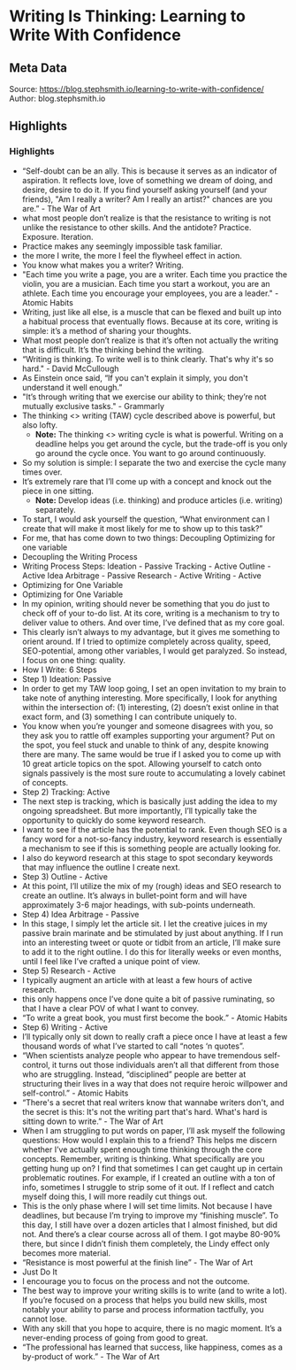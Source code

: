 # Writing Is Thinking: Learning to Write With Confidence

## Meta Data

Source:  https://blog.stephsmith.io/learning-to-write-with-confidence/ 
Author: blog.stephsmith.io

## Highlights

### Highlights

- “Self-doubt can be an ally. This is because it serves as an indicator of aspiration. It reflects love, love of something we dream of doing, and desire, desire to do it. If you find yourself asking yourself (and your friends), "Am I really a writer? Am I really an artist?" chances are you are.” - The War of Art
- what most people don’t realize is that the resistance to writing is not unlike the resistance to other skills. And the antidote? Practice. Exposure. Iteration.
- Practice makes any seemingly impossible task familiar.
- the more I write, the more I feel the flywheel effect in action.
- You know what makes you a writer? Writing.
- "Each time you write a page, you are a writer. Each time you practice the violin, you are a musician. Each time you start a workout, you are an athlete. Each time you encourage your employees, you are a leader." - Atomic Habits
- Writing, just like all else, is a muscle that can be flexed and built up into a habitual process that eventually flows. Because at its core, writing is simple: it’s a method of sharing your thoughts.
- What most people don’t realize is that it’s often not actually the writing that is difficult. It’s the thinking behind the writing.
- “Writing is thinking. To write well is to think clearly. That's why it's so hard." - David McCullough
- As Einstein once said, “If you can't explain it simply, you don't understand it well enough.”
- "It’s through writing that we exercise our ability to think; they’re not mutually exclusive tasks." - Grammarly
- The thinking <> writing (TAW) cycle described above is powerful, but also lofty.
    - **Note:** The thinking <> writing cycle is what is powerful.
      Writing on a deadline helps you get around the cycle, but the trade-off is you only go around the cycle once. You want to go around continuously.
- So my solution is simple: I separate the two and exercise the cycle many times over.
- It’s extremely rare that I’ll come up with a concept and knock out the piece in one sitting.
    - **Note:** Develop ideas (i.e. thinking) and produce articles (i.e. writing) separately.
- To start, I would ask yourself the question, “What environment can I create that will make it most likely for me to show up to this task?”
- For me, that has come down to two things:
  Decoupling
  Optimizing for one variable
- Decoupling the Writing Process
- Writing Process Steps:
  Ideation - Passive
  Tracking - Active
  Outline - Active
  Idea Arbitrage - Passive
  Research - Active
  Writing - Active
- Optimizing for One Variable
- Optimizing for One Variable
- In my opinion, writing should never be something that you do just to check off of your to-do list. At its core, writing is a mechanism to try to deliver value to others. And over time, I’ve defined that as my core goal.
- This clearly isn’t always to my advantage, but it gives me something to orient around. If I tried to optimize completely across quality, speed, SEO-potential, among other variables, I would get paralyzed. So instead, I focus on one thing: quality.
- How I Write: 6 Steps
- Step 1) Ideation: Passive
- In order to get my TAW loop going, I set an open invitation to my brain to take note of anything interesting. More specifically, I look for anything within the intersection of: (1) interesting, (2) doesn’t exist online in that exact form, and (3) something I can contribute uniquely to.
- You know when you’re younger and someone disagrees with you, so they ask you to rattle off examples supporting your argument? Put on the spot, you feel stuck and unable to think of any, despite knowing there are many. The same would be true if I asked you to come up with 10 great article topics on the spot. Allowing yourself to catch onto signals passively is the most sure route to accumulating a lovely cabinet of concepts.
- Step 2) Tracking: Active
- The next step is tracking, which is basically just adding the idea to my ongoing spreadsheet. But more importantly, I’ll typically take the opportunity to quickly do some keyword research.
- I want to see if the article has the potential to rank. Even though SEO is a fancy word for a not-so-fancy industry, keyword research is essentially a mechanism to see if this is something people are actually looking for.
- I also do keyword research at this stage to spot secondary keywords that may influence the outline I create next.
- Step 3) Outline - Active
- At this point, I’ll utilize the mix of my (rough) ideas and SEO research to create an outline. It’s always in bullet-point form and will have approximately 3-6 major headings, with sub-points underneath.
- Step 4) Idea Arbitrage - Passive
- In this stage, I simply let the article sit. I let the creative juices in my passive brain marinate and be stimulated by just about anything.
  If I run into an interesting tweet or quote or tidbit from an article, I’ll make sure to add it to the right outline. I do this for literally weeks or even months, until I feel like I’ve crafted a unique point of view.
- Step 5) Research - Active
- I typically augment an article with at least a few hours of active research.
- this only happens once I’ve done quite a bit of passive ruminating, so that I have a clear POV of what I want to convey.
- “To write a great book, you must first become the book.” - Atomic Habits
- Step 6) Writing - Active
- I’ll typically only sit down to really craft a piece once I have at least a few thousand words of what I’ve started to call “notes ‘n quotes”.
- “When scientists analyze people who appear to have tremendous self-control, it turns out those individuals aren’t all that different from those who are struggling. Instead, “disciplined” people are better at structuring their lives in a way that does not require heroic willpower and self-control.” - Atomic Habits
- “There's a secret that real writers know that wannabe writers don't, and the secret is this: It's not the writing part that's hard. What's hard is sitting down to write.” - The War of Art
- When I am struggling to put words on paper, I’ll ask myself the following questions:
  How would I explain this to a friend? This helps me discern whether I’ve actually spent enough time thinking through the core concepts. Remember, writing is thinking.
  What specifically are you getting hung up on? I find that sometimes I can get caught up in certain problematic routines. For example, if I created an outline with a ton of info, sometimes I struggle to strip some of it out. If I reflect and catch myself doing this, I will more readily cut things out.
- This is the only phase where I will set time limits. Not because I have deadlines, but because I’m trying to improve my “finishing muscle”. To this day, I still have over a dozen articles that I almost finished, but did not. And there’s a clear course across all of them. I got maybe 80-90% there, but since I didn’t finish them completely, the Lindy effect only becomes more material.
- “Resistance is most powerful at the finish line” - The War of Art
- Just Do It
- I encourage you to focus on the process and not the outcome.
- The best way to improve your writing skills is to write (and to write a lot). If you’re focused on a process that helps you build new skills, most notably your ability to parse and process information tactfully, you cannot lose.
- With any skill that you hope to acquire, there is no magic moment. It’s a never-ending process of going from good to great.
- “The professional has learned that success, like happiness, comes as a by-product of work.” - The War of Art

